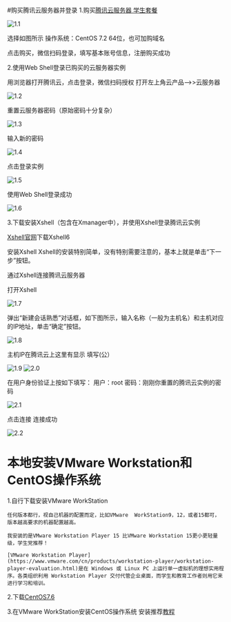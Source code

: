 #购买腾讯云服务器并登录
1.购买[腾讯云服务器 学生套餐](https://cloud.tencent.com/act/campus?fromSource=gwzcw.2432747.2432747.2432747&utm_medium=cpc&utm_id=gwzcw.2432747.2432747.2432747)

![1.1](../image/1.1.png)

选择如图所示 操作系统：CentOS 7.2 64位，也可加购域名

点击购买，微信扫码登录，填写基本账号信息，注册购买成功

2.使用Web Shell登录已购买的云服务器实例

用浏览器打开腾讯云，点击登录，微信扫码授权
打开左上角云产品-->>云服务器

![1.2](../image/1.2.png)

重置云服务器密码（原始密码十分复杂）

![1.3](../image/1.3.png)

输入新的密码

![1.4](../image/1.4.png)

点击登录实例

![1.5](../image/1.5.png)

使用Web Shell登录成功

![1.6](../image/1.6.png)

3.下载安装Xshell（包含在Xmanager中），并使用Xshell登录腾讯云实例

[Xshell官网](http://www.xshellcn.com/)下载Xshell6

安装Xshell
   Xshell的安装特别简单，没有特别需要注意的，基本上就是单击“下一步”按钮。

   通过Xshell连接腾讯云服务器

打开Xshell

![1.7](../image/1.7.png)

弹出“新建会话熟悉”对话框，如下图所示，输入名称（一般为主机名）和主机对应的IP地址，单击“确定”按钮。

![1.8](../image/1.8.png)

主机IP在腾讯云上这里有显示 填写(公）

![1.9](../image/1.9.png)
![2.0](../image/2.0.png)

  在用户身份验证上按如下填写：
  用户：root
  密码：刚刚你重置的腾讯云实例的密码

![2.1](../image/2.1.png)

  点击连接
  连接成功

![2.2](../image/2.2.png)

# 本地安装VMware Workstation和CentOS操作系统

1.自行下载安装VMware WorkStation

    任何版本都行，视自己机器的配置而定，比如VMware  WorkStation9，12，或者15都可，版本越高要求的机器配置越高。

    我安装的是VMware Workstation Player 15 比VMware Workstation 15更小更轻量级，学生党推荐！

    [VMware Workstation Player](https://www.vmware.com/cn/products/workstation-player/workstation-player-evaluation.html)是在 Windows 或 Linux PC 上运行单一虚拟机的理想实用程序。各类组织利用 Workstation Player 交付代管企业桌面，而学生和教育工作者则用它来进行学习和培训。

2.下载[CentOS7.6](http://mirrors.aliyun.com/centos/7.6.1810/isos/x86_64/CentOS-7-x86_64-DVD-1810.iso)

3.在VMware WorkStation安装CentOS操作系统
  安装推荐[教程](https://www.runoob.com/w3cnote/vmware-install-centos7.html)
